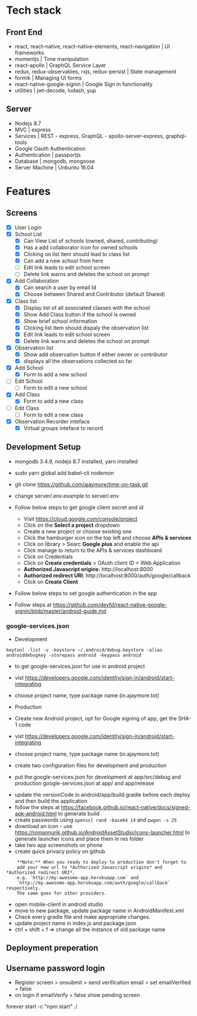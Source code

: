 # Tech stack

## Front End

* react, react-native, react-native-elements, react-navigation | UI frameworks
* momentjs | Time manipulation
* react-apollo | GraphQL Service Layer
* redux, redux-observables, rxjs, redux-persist | State management
* formik | Managing UI forms
* react-native-google-signin | Google Sign in functionality
* utilities | jwt-decode, lodash, yup

## Server

* Nodejs 8.7
* MVC | express
* Services | REST - express, GraphQL - apollo-server-express, graphql-tools
* Google Oauth Authentication
* Authentication | passportjs
* Database | mongodb, mongoose
* Server Machine | Unbuntu 16.04

# Features

## Screens

* [x] User Login
* [x] School List
  * [x] Can View List of schools (owned, shared, contributing)
  * [x] Has a add collaborator icon for owned schools
  * [x] Clicking on list item should lead to class list
  * [x] Can add a new school from here
  * [ ] Edit link leads to edit school screen
  * [ ] Delete link warns and deletes the school on prompt
* [x] Add Collaboration
  * [x] Can search a user by email Id
  * [x] Choose between Shared and Contributor (default Shared)
* [x] Class list
  * [x] Display list of all associated classes with the school
  * [x] Show Add Class button if the school is owned
  * [x] Show brief school information
  * [x] Clicking list item should dispaly the observation list
  * [x] Edit link leads to edit school screen
  * [x] Delete link warns and deletes the school on prompt
* [x] Observation list
  * [x] Show add observation button if either owner or contributor
  * [x] displays all the observations collected so far
* [x] Add School
  * [x] Form to add a new school
* [ ] Edit School
  * [ ] Form to edit a new school
* [x] Add Class
  * [x] Form to add a new class
* [ ] Edit Class
  * [ ] Form to edit a new class
* [x] Observation Recorder inteface
  * [x] Virtual groups inteface to record

## Development Setup

* mongodb 3.4.9, nodejs 8.7 installed, yarn installed
* sudo yarn global add babel-cli nodemon
* git clone https://github.com/ajaymore/time-on-task.git
* change server/.env.example to server/.env
* Follow below steps to get google client secret and id

  * Visit https://cloud.google.com/console/project
  * Click on the **Select a project** dropdown
  * Create a new project or choose existing one
  * Click the hamburger icon on the top left and choose **APIs & services**
  * Click on library > Searc **Google plus** and enable the api
  * Click manage to return to the APIs & services dashboard
  * Click on Credentials
  * Click on **Create credentials** > OAuth client ID > Web Application
  * **Authorized Javascript origins**: http://localhost:8000
  * **Authorized redirect URI**: http://localhost:8000/auth/google/callback
  * Click on **Create Client**

* Follow below steps to set google authentication in the app

* Follow steps at https://github.com/devfd/react-native-google-signin/blob/master/android-guide.md

### google-services.json

* Development

```
keytool -list -v -keystore ~/.android/debug.keystore -alias androiddebugkey -storepass android -keypass android
```

* to get google-services.json for use in android project
* vist https://developers.google.com/identity/sign-in/android/start-integrating
* choose project name, type package name (in.ajaymore.tot)

* Production
* Create new Android project, opt for Google signing of app, get the SHA-1 code
* vist https://developers.google.com/identity/sign-in/android/start-integrating
* choose project name, type package name (in.ajaymore.tot)

* create two configuration files for development and production
* put the google-services.json for development at app/src/debug and production google-services.json at app/ and app/release

- update the versionCode in android/app/build.gradle before each deploy and then build the application
- follow the steps at https://facebook.github.io/react-native/docs/signed-apk-android.html to generate build
- create passwords using `openssl rand -base64 14` and `pwgen -s 25`
- download an icon - use https://romannurik.github.io/AndroidAssetStudio/icons-launcher.html to generate launcher icons and place them in res folder
- take two app screenshots on phone
- create quick privacy policy on github

```
    **Note:** When you ready to deploy to production don't forget to
    add your new url to *Authorized Javascript origins* and *Authorized redirect URI*,
    e.g. `http://my-awesome-app.herokuapp.com` and
    `http://my-awesome-app.herokuapp.com/auth/google/callback` respectively.
    The same goes for other providers.
```

* open mobile-client in android studio
* move to new package, update package name in AndroidManifest.xml
* Check every gradle file and make appropriate changes.
* update project name in index.js and package.json
* ctrl + shift + f => change all the instance of old package name

## Deployment preperation

## Username password login

* Register screen > onsubmit > send verification email > set emailVerified = false
* on login if emailVerify = false show pending screen

forever start -c "npm start" ./
